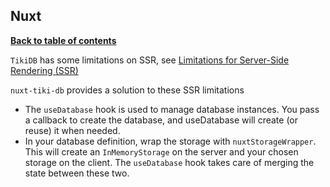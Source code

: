 ## Nuxt

**[Back to table of contents](../index.md)**

`TikiDB` has some limitations on SSR, see [Limitations for Server-Side Rendering (SSR)](../ssr_limitations.md)

`nuxt-tiki-db` provides a solution to these SSR limitations

- The `useDatabase` hook is used to manage database instances. You pass a callback to create the database, and useDatabase will create (or reuse) it when needed.
- In your database definition, wrap the storage with `nuxtStorageWrapper`. This will create an `InMemoryStorage` on the server and your chosen storage on the client. The `useDatabase` hook takes care of merging the state between these two.